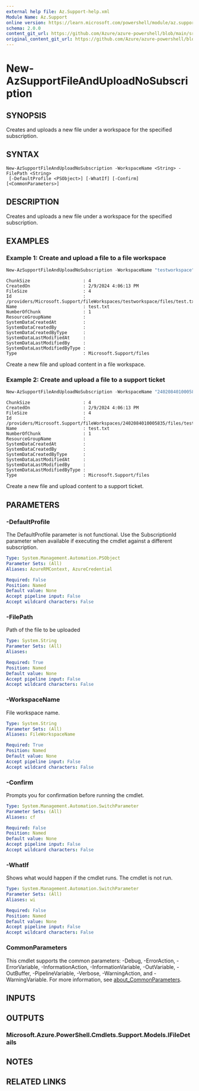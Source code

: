 ```yaml
---
external help file: Az.Support-help.xml
Module Name: Az.Support
online version: https://learn.microsoft.com/powershell/module/az.support/new-azsupportfileanduploadnosubscription
schema: 2.0.0
content_git_url: https://github.com/Azure/azure-powershell/blob/main/src/Support/Support/help/New-AzSupportFileAndUploadNoSubscription.md
original_content_git_url: https://github.com/Azure/azure-powershell/blob/main/src/Support/Support/help/New-AzSupportFileAndUploadNoSubscription.md
---
```


# New-AzSupportFileAndUploadNoSubscription

## SYNOPSIS
Creates and uploads a new file under a workspace for the specified subscription.

## SYNTAX

```
New-AzSupportFileAndUploadNoSubscription -WorkspaceName <String> -FilePath <String>
 [-DefaultProfile <PSObject>] [-WhatIf] [-Confirm] [<CommonParameters>]
```

## DESCRIPTION
Creates and uploads a new file under a workspace for the specified subscription.

## EXAMPLES

### Example 1: Create and upload a file to a file workspace
```powershell
New-AzSupportFileAndUploadNoSubscription -WorkspaceName "testworkspace" -FilePath "C:\path\to\file\test.txt"
```

```output
ChunkSize                    : 4
CreatedOn                    : 2/9/2024 4:06:13 PM
FileSize                     : 4
Id                           : /providers/Microsoft.Support/fileWorkspaces/testworkspace/files/test.txt
Name                         : test.txt
NumberOfChunk                : 1
ResourceGroupName            :
SystemDataCreatedAt          :
SystemDataCreatedBy          :
SystemDataCreatedByType      :
SystemDataLastModifiedAt     :
SystemDataLastModifiedBy     :
SystemDataLastModifiedByType :
Type                         : Microsoft.Support/files
```

Create a new file and upload content in a file workspace.

### Example 2: Create and upload a file to a support ticket
```powershell
New-AzSupportFileAndUploadNoSubscription -WorkspaceName "2402084010005835" -FilePath "C:\path\to\file\test.txt"
```

```output
ChunkSize                    : 4
CreatedOn                    : 2/9/2024 4:06:13 PM
FileSize                     : 4
Id                           : /providers/Microsoft.Support/fileWorkspaces/2402084010005835/files/test.txt
Name                         : test.txt
NumberOfChunk                : 1
ResourceGroupName            :
SystemDataCreatedAt          :
SystemDataCreatedBy          :
SystemDataCreatedByType      :
SystemDataLastModifiedAt     :
SystemDataLastModifiedBy     :
SystemDataLastModifiedByType :
Type                         : Microsoft.Support/files
```

Create a new file and upload content to a support ticket.

## PARAMETERS

### -DefaultProfile
The DefaultProfile parameter is not functional.
Use the SubscriptionId parameter when available if executing the cmdlet against a different subscription.

```yaml
Type: System.Management.Automation.PSObject
Parameter Sets: (All)
Aliases: AzureRMContext, AzureCredential

Required: False
Position: Named
Default value: None
Accept pipeline input: False
Accept wildcard characters: False
```

### -FilePath
Path of the file to be uploaded

```yaml
Type: System.String
Parameter Sets: (All)
Aliases:

Required: True
Position: Named
Default value: None
Accept pipeline input: False
Accept wildcard characters: False
```

### -WorkspaceName
File workspace name.

```yaml
Type: System.String
Parameter Sets: (All)
Aliases: FileWorkspaceName

Required: True
Position: Named
Default value: None
Accept pipeline input: False
Accept wildcard characters: False
```

### -Confirm
Prompts you for confirmation before running the cmdlet.

```yaml
Type: System.Management.Automation.SwitchParameter
Parameter Sets: (All)
Aliases: cf

Required: False
Position: Named
Default value: None
Accept pipeline input: False
Accept wildcard characters: False
```

### -WhatIf
Shows what would happen if the cmdlet runs.
The cmdlet is not run.

```yaml
Type: System.Management.Automation.SwitchParameter
Parameter Sets: (All)
Aliases: wi

Required: False
Position: Named
Default value: None
Accept pipeline input: False
Accept wildcard characters: False
```

### CommonParameters
This cmdlet supports the common parameters: -Debug, -ErrorAction, -ErrorVariable, -InformationAction, -InformationVariable, -OutVariable, -OutBuffer, -PipelineVariable, -Verbose, -WarningAction, and -WarningVariable. For more information, see [about_CommonParameters](http://go.microsoft.com/fwlink/?LinkID=113216).

## INPUTS

## OUTPUTS

### Microsoft.Azure.PowerShell.Cmdlets.Support.Models.IFileDetails

## NOTES

## RELATED LINKS
